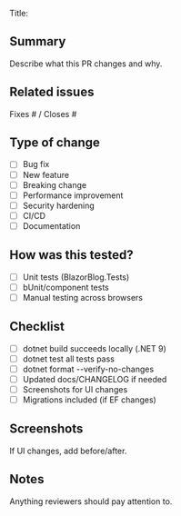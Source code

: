 Title: <short summary>

## Summary
Describe what this PR changes and why.

## Related issues
Fixes #<id> / Closes #<id>

## Type of change
- [ ] Bug fix
- [ ] New feature
- [ ] Breaking change
- [ ] Performance improvement
- [ ] Security hardening
- [ ] CI/CD
- [ ] Documentation

## How was this tested?
- [ ] Unit tests (BlazorBlog.Tests)
- [ ] bUnit/component tests
- [ ] Manual testing across browsers

## Checklist
- [ ] dotnet build succeeds locally (.NET 9)
- [ ] dotnet test all tests pass
- [ ] dotnet format --verify-no-changes
- [ ] Updated docs/CHANGELOG if needed
- [ ] Screenshots for UI changes
- [ ] Migrations included (if EF changes)

## Screenshots
If UI changes, add before/after.

## Notes
Anything reviewers should pay attention to.
